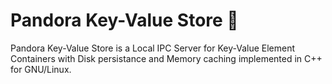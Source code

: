 # Pandora Key-Value Store 🚀

Pandora Key-Value Store is a Local IPC Server for Key-Value Element Containers with Disk persistance and Memory caching implemented in C++ for GNU/Linux.